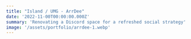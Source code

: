```yaml
---
title: "Island / UMG - ArrDee"
date: '2022-11-00T00:00:00.000Z'
summary: 'Renovating a Discord space for a refreshed social strategy'
image: '/assets/portfolio/arrdee-1.webp'
---
```

